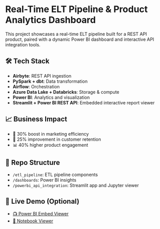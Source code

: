 # Real-Time ELT Pipeline & Product Analytics Dashboard

This project showcases a real-time ELT pipeline built for a REST API product, paired with a dynamic Power BI dashboard and interactive API integration tools.

## 🛠️ Tech Stack
- **Airbyte**: REST API ingestion
- **PySpark + dbt**: Data transformation
- **Airflow**: Orchestration
- **Azure Data Lake + Databricks**: Storage & compute
- **Power BI**: Analytics and visualization
- **Streamlit + Power BI REST API**: Embedded interactive report viewer

## 📈 Business Impact
- 🚀 30% boost in marketing efficiency
- 🔁 25% improvement in customer retention
- 📊 40% higher product engagement

## 📂 Repo Structure
- `/etl_pipeline`: ETL pipeline components
- `/dashboards`: Power BI insights
- `/powerbi_api_integration`: Streamlit app and Jupyter viewer

## 📎 Live Demo (Optional)
- [📺 Power BI Embed Viewer](powerbi_api_integration/streamlit_app.py)
- [📓 Notebook Viewer](powerbi_api_integration/powerbi_report_viewer.ipynb)
